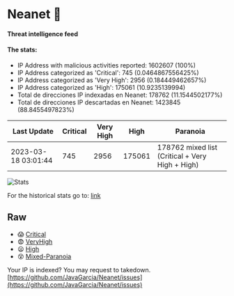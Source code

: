 # Neanet :hocho:
#### Threat intelligence feed
#### The stats:

- IP Address with malicious activities reported: 1602607 (100%)
- IP Address categorized as 'Critical':  745 (0.0464867556425%)
- IP Address categorized as 'Very High':  2956 (0.184449462657%)
- IP Address categorized as 'High':  175061 (10.9235139994)
- Total de direcciones IP indexadas en Neanet:  178762 (11.1544502177%)
- Total de direcciones IP descartadas en Neanet:  1423845 (88.8455497823%)

| Last Update | Critical | Very High | High | Paranoia |
| --- | --- | --- | --- | --- |
| 2023-03-18 03:01:44 | 745 | 2956 | 175061 | 178762 mixed list (Critical + Very High + High)|

![Stats](https://docs.google.com/spreadsheets/d/e/2PACX-1vSnaNMIXVabIpDJjufMlzH7poXnshF3mgd8Is1g9ytUEzVsP5my4Trn8f-xkoLLQ38xpL3HtmUexLo6/pubchart?oid=501124687&format=image)

For the historical stats go to: [link](/stats.csv)
## Raw
- :scream: [Critical](https://raw.githubusercontent.com/JavaGarcia/Neanet/master/blacklists/neanet_critical.txt)
- :fearful: [VeryHigh](https://raw.githubusercontent.com/JavaGarcia/Neanet/master/blacklists/neanet_veryHigh.txtt)
- :frowning: [High](https://raw.githubusercontent.com/JavaGarcia/Neanet/master/blacklists/neanet_high.txt)
- :dizzy_face: [Mixed-Paranoia](https://raw.githubusercontent.com/JavaGarcia/Neanet/master/blacklists/neanet_all.txt)


Your IP is indexed? You may request to takedown. [https://github.com/JavaGarcia/Neanet/issues](https://github.com/JavaGarcia/Neanet/issues)



















































































































































































































































































































































































































































































































































































































































































































































































































































































































































































































































































































































































































































































































































































































































































































































































































































































































































































































































































































































































































































































































































































































































































































































































































































































































































































































































































































































































































































































































































































































































































































































































































































































































































































































































































































































































































































































































































































































































































































































































































































































































































































































































































































































































































































































































































































































































































































































































































































































































































































































































































































































































































































































































































































































































































































































































































































































































































































































































































































































































































































































































































































































































































































































































































































































































































































































































































































































































































































































































































































































































































































































































































































































































































































































































































































































































































































































































































































































































































































































































































































































































































































































































































































































































































































































































































































































































































































































































































































































































































































































































































































































































































































































































































































































































































































































































































































































































































































































































































































































































































































































































































